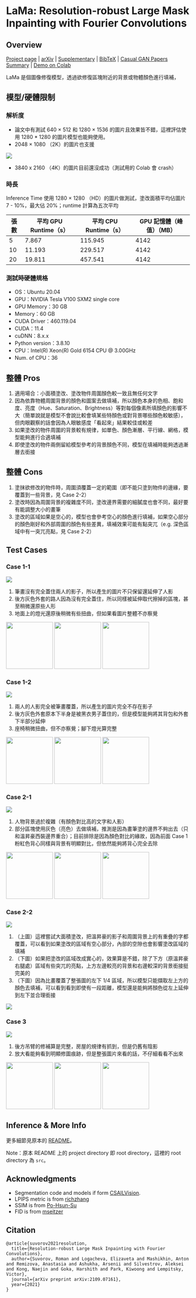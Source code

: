 # LaMa: Resolution-robust Large Mask Inpainting with Fourier Convolutions
## Overview

[Project page](https://saic-mdal.github.io/lama-project/) |
[arXiv](https://arxiv.org/abs/2109.07161) |
[Supplementary](https://ashukha.com/projects/lama_21/lama_supmat_2021.pdf) |
[BibTeX](https://senya-ashukha.github.io/projects/lama_21/paper.txt) |
[Casual GAN Papers Summary](https://www.casualganpapers.com/large-masks-fourier-convolutions-inpainting/LaMa-explained.html) | 
[Demo on Colab](https://colab.research.google.com/drive/1jBeleCnQfh1ZgnaYyhWs6hQU72ZoQ0K4?usp=sharing)

LaMa 是個圖像修復模型，透過欲修復區塊附近的背景或物體顏色進行填補，

## 模型/硬體限制
### 解析度
- 論文中有測試 640 × 512 和 1280 × 1536 的圖片且效果皆不錯，這裡評估使用 1280 * 1280 的圖片模型也能夠使用。
- 2048 × 1080 （2K）的圖片也支援

<img src="readme_assets/2k_result.png"/>

- 3840 x 2160 （4K）的圖片目前還沒成功（測試用的 Colab 會 crash）

### 時長
Inference Time 使用 1280 × 1280 （HD）的圖片做測試，塗改面積平均佔圖片 7 - 10%，最大佔 20%；runtime 計算為五次平均

| 張數  |平均 GPU Runtime（s） | 平均 CPU Runtime（s） | GPU 記憶體（峰值）（MB） |
|-----|----------------------|---------------------|------------------------|
| 5   | 7.867                | 115.945             | 4142                   |
| 10  | 11.193               | 229.517             | 4142                   |
| 20  | 19.811               | 457.541             | 4142                   |

### 測試時硬體規格
- OS：Ubuntu 20.04
- GPU：NVIDIA Tesla V100 SXM2 single core
- GPU Memory：30 GB
- Memory：60 GB
- CUDA Driver：460.119.04
- CUDA：11.4
- cuDNN：8.x.x
- Python version：3.8.10
- CPU：Intel(R) Xeon(R) Gold 6154 CPU @ 3.00GHz
- Num. of CPU：36

## 整體 Pros
1. 適用場合：小面積塗改、塗改物件周圍顏色較一致且無任何文字
2. 因為依靠物體周圍背景的顏色和圖案去做填補，所以顏色本身的色相、飽和度、亮度（Hue、Saturation、Brightness）等對每個像素所填顏色的影響不大（簡單說就是模型不會說比較會填某些特顏色或對背景哪些顏色較敏感），但肉眼觀察的話會因為人眼敏感度「看起來」結果較佳或較差
3. 如果塗改的物件周圍的背景較有規律，如單色、顏色漸層、平行線、網格，模型能夠進行合適填補
4. 即使塗改的物件兩側留給模型參考的背景顏色不同，模型在填補時能夠透過漸層去銜接

## 整體 Cons
1. 塗抹欲修改的物件時，周圍須覆蓋一定的範圍（即不能只塗到物件的邊緣，要覆蓋到一些背景，見 Case 2-2）
2. 塗改時因為周圍背景的複雜度不同，塗改邊界需要的細膩度也會不同，最好要有能調整大小的畫筆
3. 塗改的區域如果是空心的，模型也會參考空心的顏色進行填補，如果空心部分的顏色剛好和外部周圍的顏色有些差異，填補效果可能有點突兀（e.g. 深色區域中有一突兀亮點，見 Case 2-2）

## Test Cases
### Case 1-1

<img src="readme_assets/case_1-1.png"/>

1. 筆畫沒有完全蓋住兩人的影子，所以產生的圖片不只保留還延伸了人影
2. 後方灰色外套的路人因為沒有完全蓋住，所以同樣被延伸取代擦掉的區塊，甚至稍微還原些人形
3. 地面上的燈光還原後稍微有些扭曲，但如果看圖片整體不亦察覺

<p float="center">
    <img src="readme_assets/case_1-1_mini_1.png" height="128"/>
    <img src="readme_assets/case_1-1_mini_2.png" height="128"/>
    <img src="readme_assets/case_1-1_mini_3.png" height="128"/>
</p>


### Case 1-2

<img src="readme_assets/case_1-2.png"/>

1. 兩人的人影完全被筆畫覆蓋，所以產生的圖片完全不存在影子
2. 後方灰色外套原本下半身是被黑衣男子蓋住的，但是模型能夠將其背包和外套下半部分延伸
3. 座椅稍微扭曲，但不亦察覺；腳下燈光算完整

<p float="center">
    <img src="readme_assets/case_1-2_mini_1.png" height="128"/>
    <img src="readme_assets/case_1-2_mini_2.png" height="128"/>
    <img src="readme_assets/case_1-2_mini_3.png" height="128"/>
</p>

### Case 2-1

<img src="readme_assets/case_2-1.png"/>

1. 人物背景過於複雜（有顏色對比高的文字和人影）
2. 部分區塊使用灰色（亮色）去做填補，推測是因為畫筆塗的邊界不夠出去（只和溫昇豪西裝邊界重合）；目前排除是因為顏色對比的緣故，因為前面 Case 1 粉紅色背心同樣與背景有明顯對比，但依然能夠將背心完全去除

<p float="center">
    <img src="readme_assets/case_2-1_mini_1.png" height="128"/>
    <img src="readme_assets/case_2-1_mini_2.png" height="128"/>
    <img src="readme_assets/case_2-1_mini_3.png" height="128"/>
</p>

### Case 2-2

<img src="readme_assets/case_2-2-1.png"/>

1. （上圖）這裡嘗試大面積塗改，把溫昇豪的影子和周圍背景上的有重疊的字都覆蓋，可以看到如果塗改的區域有空心部分，內部的空隙也會影響塗改區域的填補
2. （下圖）如果把塗改的區域改成實心的，效果算是不錯，除了下方（原溫昇豪右腿處）區域有些突兀的亮點，上方左邊較亮的背景和右邊較深的背景銜接挺完美的
3. （下圖）因為比畫覆蓋了整張圖的左下 1/4 區域，所以模型只能擷取左上方的顏色去填補，可以看到看到即使有一段距離，模型還是能夠將顏色從左上延伸到左下並合理銜接

<img src="readme_assets/case_2-2-2.png"/>

### Case 3

<img src="readme_assets/case_3.png"/>

1. 後方吊臂的修補算是完整，房屋的規律有抓到，但是仍舊有陰影
2. 放大看能夠看到明顯修圖痕跡，但是整張圖片來看的話，不仔細看看不出來

<p float="center">
    <img src="readme_assets/case_3_mini_1.png" height="128"/>
    <img src="readme_assets/case_3_mini_2.png" height="128"/>
    <img src="readme_assets/case_3_mini_3.png" height="128"/>
</p>

## Inference & More Info
更多細節見原本的 [README]("README.lama.md")。

Note：原本 README 上的 project directory 即 root directory，這裡的 root directory 為 `src`。

## Acknowledgments

* Segmentation code and models if form [CSAILVision](https://github.com/CSAILVision/semantic-segmentation-pytorch).
* LPIPS metric is from [richzhang](https://github.com/richzhang/PerceptualSimilarity)
* SSIM is from [Po-Hsun-Su](https://github.com/Po-Hsun-Su/pytorch-ssim)
* FID is from [mseitzer](https://github.com/mseitzer/pytorch-fid)

## Citation 
```
@article{suvorov2021resolution,
  title={Resolution-robust Large Mask Inpainting with Fourier Convolutions},
  author={Suvorov, Roman and Logacheva, Elizaveta and Mashikhin, Anton and Remizova, Anastasia and Ashukha, Arsenii and Silvestrov, Aleksei and Kong, Naejin and Goka, Harshith and Park, Kiwoong and Lempitsky, Victor},
  journal={arXiv preprint arXiv:2109.07161},
  year={2021}
}
```
